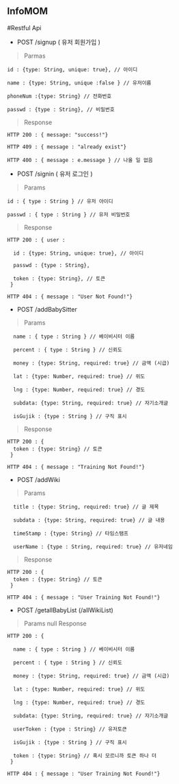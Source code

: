 ## InfoMOM

#Restful Api

* POST /signup ( 유저 회원가입 )

> Parmas

    id : {type: String, unique: true}, // 아이디
    
    name : {type: String, unique :false } // 유저이름

    phoneNum :{type: String} // 전화번호

    passwd : {type : String}, // 비밀번호

> Response

    HTTP 200 : { message: "success!"}

    HTTP 409 : { message : "already exist"}

    HTTP 400 : { message : e.message } // 나올 일 없음

* POST /signin ( 유저 로그인 )

> Params

    id : { type : String } // 유저 아이디

    passwd : { type : String } // 유저 비밀번호

> Response

    HTTP 200 : { user :
    
      id : {type: String, unique: true}, // 아이디
      
      passwd : {type : String},
      
      token : {type: String}, // 토큰
     } 

    HTTP 404 : { message : "User Not Found!"}


* POST /addBabySitter 

> Params

      name : { type : String } // 베이비시터 이름

      percent : { type : String } // 신뢰도

      money : {type: String, required: true} // 금액 (시급)
      
      lat : {type: Number, required: true} // 위도

      lng : {type: Number, required: true} // 경도
    
      subdata: {type: String, required: true} // 자기소개글
  
      isGujik : {type : String } // 구직 표시

> Response

    HTTP 200 : {
      token : {type: String} // 토큰
     } 

    HTTP 404 : { message : "Training Not Found!"}




* POST /addWiki

> Params

      title : {type: String, required: true} // 글 제목

      subdata : {type: String, required: true} // 글 내용

      timeStamp : {type: String} // 타임스탬프

      userName : {type : String, required: true} // 유저네임

 > Response

    HTTP 200 : {
      token : {type: String} // 토큰
     } 

    HTTP 404 : { message : "User Training Not Found!"}



* POST /getallBabyList (/allWikiList)

> Params
        null
 > Response

    HTTP 200 : {

      name : { type : String } // 베이비시터 이름

      percent : { type : String } // 신뢰도

      money : {type: String, required: true} // 금액 (시급)
      
      lat : {type: Number, required: true} // 위도

      lng : {type: Number, required: true} // 경도
    
      subdata: {type: String, required: true} // 자기소개글
  
      userToken : {type : String} // 유저토큰
  
      isGujik : {type : String } // 구직 표시
  
      token : {type: String} // 혹시 모르니까 토큰 하나 더
     } 

    HTTP 404 : { message : "User Training Not Found!"}
